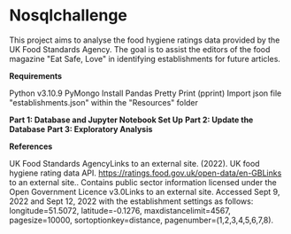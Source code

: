 # Nosqlchallenge
This project aims to analyse the food hygiene ratings data provided by the UK Food Standards Agency. The goal is to assist the editors of the food magazine "Eat Safe, Love" in identifying establishments for future articles.

**Requirements**

Python v3.10.9
PyMongo
Install Pandas
Pretty Print (pprint)
Import json file "establishments.json" within the "Resources" folder

**Part 1: Database and Jupyter Notebook Set Up**
**Part 2: Update the Database**
**Part 3: Exploratory Analysis**

**References**

UK Food Standards AgencyLinks to an external site. (2022). UK food hygiene rating data API. https://ratings.food.gov.uk/open-data/en-GBLinks to an external site.. Contains public sector information licensed under the Open Government Licence v3.0Links to an external site. Accessed Sept 9, 2022 and Sept 12, 2022 with the establishment settings as follows: longitude=51.5072, latitude=-0.1276, maxdistancelimit=4567, pagesize=10000, sortoptionkey=distance, pagenumber=(1,2,3,4,5,6,7,8).

